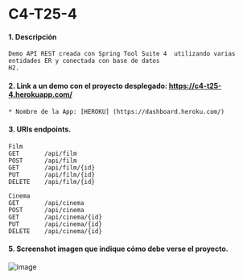 # C4-T25-4

#### 1. Descripción
```
Demo API REST creada con Spring Tool Suite 4  utilizando varias entidades ER y conectada con base de datos 
H2.
```

#### 2. Link a un demo con el proyecto desplegado: https://c4-t25-4.herokuapp.com/

```
* Nombre de la App: [HEROKU] (https://dashboard.heroku.com/)
```
#### 3. URIs endpoints.
```
Film
GET       /api/film
POST      /api/film
GET       /api/film/{id}
PUT       /api/film/{id}
DELETE    /api/film/{id}

Cinema
GET       /api/cinema
POST      /api/cinema
GET       /api/cinema/{id}
PUT       /api/cinema/{id}
DELETE    /api/cinema/{id}
```

#### 5. Screenshot imagen que indique cómo debe verse el proyecto.
![image](https://user-images.githubusercontent.com/55554433/185235052-10017a7e-d192-4c24-af58-f5599d6235d0.png)


